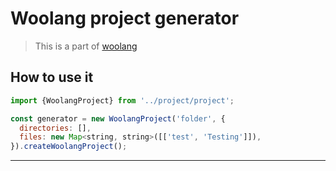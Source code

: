# Woolang project generator

> This is a part of [woolang](https://github.com/woo-lang/woolang)

## How to use it

```js
import {WoolangProject} from '../project/project';

const generator = new WoolangProject('folder', {
  directories: [],
  files: new Map<string, string>([['test', 'Testing']]),
}).createWoolangProject();

```

<hr>
